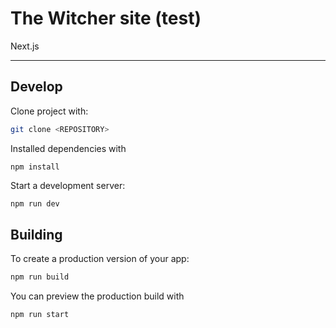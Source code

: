 # The Witcher site (test)

Next.js

---

## Develop

Clone project with:

```bash
git clone <REPOSITORY>
```

Installed dependencies with

```bush
npm install
```

Start a development server:

```bash
npm run dev
```

## Building

To create a production version of your app:

```bash
npm run build
```

You can preview the production build with

```bush
npm run start
```
